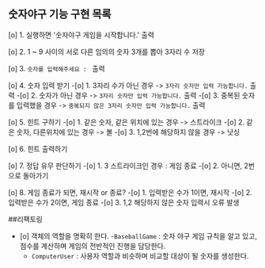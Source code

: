 ## 숫자야구 기능 구현 목록

[o] 1. 실행하면 '숫자야구 게임을 시작합니다.' 출력

[o] 2. 1 ~ 9 사이의 서로 다른 임의의 숫자 3개를 뽑아 3자리 수 저장

[o] 3. `숫자를 입력해주세요 : ` 출력

[o] 4. 숫자 입력 받기
   -[o] 1. 3자리 수가 아닌 경우 -> `3자리 숫자만 입력 가능합니다.` 출력
   -[o] 2. 숫자가 아닌 경우 -> `3자리 숫자만 입력 가능합니다.` 출력
   -[o] 3. 중복된 숫자를 입력했을 경우 -> `중복되지 않은 3자리 숫자만 입력 가능합니다.` 출력

[o]  5.  힌트 구하기
   -[o] 1. 같은 숫자, 같은 위치에 있는 경우 -> 스트라이크
   -[o] 2. 같은 숫자, 다른위치에 있는 경우 -> 볼
   -[o] 3. 1,2번에 해당하지 않을 경우 -> 낫싱

[o] 6. 힌트 출력하기

[o] 7. 정답 유무 판단하기
   -[o] 1. 3 스트라이크인 경우 : 게임 종료
   -[o] 2. 아니면, 2번으로 돌아가기

[o] 8. 게임 종료가 되면, 재시작 or 종료?
   -[o] 1. 입력받은 수가 1이면, 재시작
   -[o] 2. 입력받은 수가 2이면, 게임 종료
   -[o] 3. 1,2 해당하지 않은 숫자 입력시 오류 발생

##리팩토링

- [o] 객체의 역할을 명확히 한다.
   -`BaseballGame` : 숫자 야구 게임 규칙을 알고 있고, 점수를 계산하며 게임의 전반적인 진행을 담당한다.
   - `ComputerUser` : 사용자 역할과 비슷하며 비교할 대상이 될 숫자를 생성한다.
